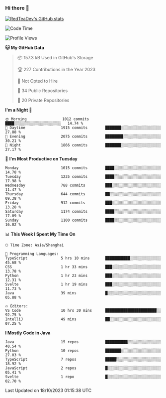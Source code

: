 ### Hi there 👋

<!--
**RedTeaDev/RedTeaDev** is a ✨ _special_ ✨ repository because its `README.md` (this file) appears on your GitHub profile.

Here are some ideas to get you started:

- 🔭 I’m currently working on ...
- 🌱 I’m currently learning ...
- 👯 I’m looking to collaborate on ...
- 🤔 I’m looking for help with ...
- 💬 Ask me about ...
- 📫 How to reach me: ...
- 😄 Pronouns: ...
- ⚡ Fun fact: ...
-->

<!--
[![wakatime](https://wakatime.com/badge/user/6b101ed0-04c0-4490-9283-eb61f2efff96.svg)](https://wakatime.com/@6b101ed0-04c0-4490-9283-eb61f2efff96)
!-->

[![RedTeaDev's GitHub stats](https://github-readme-stats.vercel.app/api?username=RedTeaDev)](https://github.com/anuraghazra/github-readme-stats)
<!--
[![willianrod's wakatime stats](https://github-readme-stats.vercel.app/api/wakatime?username=RedTeaDev)](https://github.com/anuraghazra/github-readme-stats)
!-->
<!--START_SECTION:waka-->
![Code Time](http://img.shields.io/badge/Code%20Time-1%2C769%20hrs%2028%20mins-blue)

![Profile Views](http://img.shields.io/badge/Profile%20Views-0-blue)

**🐱 My GitHub Data** 

> 📦 157.3 kB Used in GitHub's Storage 
 > 
> 🏆 227 Contributions in the Year 2023
 > 
> 🚫 Not Opted to Hire
 > 
> 📜 34 Public Repositories 
 > 
> 🔑 20 Private Repositories 
 > 
**I'm a Night 🦉** 

```text
🌞 Morning                1012 commits        ████░░░░░░░░░░░░░░░░░░░░░   14.74 % 
🌆 Daytime                1915 commits        ███████░░░░░░░░░░░░░░░░░░   27.88 % 
🌃 Evening                2075 commits        ████████░░░░░░░░░░░░░░░░░   30.21 % 
🌙 Night                  1866 commits        ███████░░░░░░░░░░░░░░░░░░   27.17 % 
```
📅 **I'm Most Productive on Tuesday** 

```text
Monday                   1015 commits        ████░░░░░░░░░░░░░░░░░░░░░   14.78 % 
Tuesday                  1235 commits        ████░░░░░░░░░░░░░░░░░░░░░   17.98 % 
Wednesday                788 commits         ███░░░░░░░░░░░░░░░░░░░░░░   11.47 % 
Thursday                 644 commits         ██░░░░░░░░░░░░░░░░░░░░░░░   09.38 % 
Friday                   912 commits         ███░░░░░░░░░░░░░░░░░░░░░░   13.28 % 
Saturday                 1174 commits        ████░░░░░░░░░░░░░░░░░░░░░   17.09 % 
Sunday                   1100 commits        ████░░░░░░░░░░░░░░░░░░░░░   16.02 % 
```


📊 **This Week I Spent My Time On** 

```text
🕑︎ Time Zone: Asia/Shanghai

💬 Programming Languages: 
TypeScript               5 hrs 10 mins       ███████████░░░░░░░░░░░░░░   45.68 % 
CSS                      1 hr 33 mins        ███░░░░░░░░░░░░░░░░░░░░░░   13.78 % 
Python                   1 hr 23 mins        ███░░░░░░░░░░░░░░░░░░░░░░   12.31 % 
Svelte                   1 hr 19 mins        ███░░░░░░░░░░░░░░░░░░░░░░   11.73 % 
Java                     39 mins             █░░░░░░░░░░░░░░░░░░░░░░░░   05.88 % 

🔥 Editors: 
VS Code                  10 hrs 30 mins      ███████████████████████░░   92.75 % 
IntelliJ                 49 mins             ██░░░░░░░░░░░░░░░░░░░░░░░   07.25 % 
```

**I Mostly Code in Java** 

```text
Java                     15 repos            ██████████░░░░░░░░░░░░░░░   40.54 % 
Python                   10 repos            ███████░░░░░░░░░░░░░░░░░░   27.03 % 
TypeScript               7 repos             █████░░░░░░░░░░░░░░░░░░░░   18.92 % 
JavaScript               2 repos             █░░░░░░░░░░░░░░░░░░░░░░░░   05.41 % 
Svelte                   1 repo              █░░░░░░░░░░░░░░░░░░░░░░░░   02.70 % 
```




 Last Updated on 18/10/2023 01:15:38 UTC
<!--END_SECTION:waka-->


